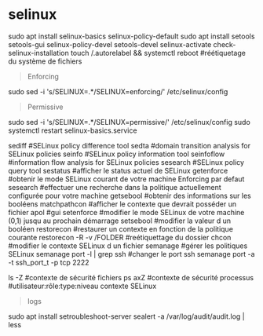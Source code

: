# selinux

sudo apt install selinux-basics selinux-policy-default
sudo apt install setools setools-gui selinux-policy-devel setools-devel
selinux-activate 
check-selinux-installation
touch /.autorelabel && systemctl reboot #réétiquetage du système de fichiers

> Enforcing

sudo sed -i 's/SELINUX=.*/SELINUX=enforcing/' /etc/selinux/config

> Permissive

sudo sed -i 's/SELINUX=.*/SELINUX=permissive/' /etc/selinux/config
sudo systemctl restart selinux-basics.service 

sediff                       #SELinux policy difference tool
sedta                        #domain transition analysis for SELinux policies
seinfo                       #SELinux policy information tool
seinfoflow                   #information flow analysis for SELinux policies
sesearch                     #SELinux policy query tool
sestatus                     #afficher le status actuel de SELinux
getenforce                   #obtenir le mode SELinux courant de votre machine Enforcing par defaut
sesearch                     #effectuer une recherche dans la politique actuellement configurée pour votre machine
getsebool                    #obtenir des informations sur les booléens
matchpathcon                 #afficher le contexte que devrait posséder un fichier
apol                         #gui
setenforce                   #modifier le mode SELinux de votre machine (0,1) jusqu au prochain démarrage
setsebool                    #modifier la valeur d un booléen
restorecon                   #restaurer un contexte en fonction de la politique courante
restorecon -R -v /FOLDER     #reétiquettage du dossier
chcon                        #modifier le contexte SELinux d un fichier
semanage                     #gérer les politiques SELinux
semanage port -l | grep ssh  #changer le port ssh
semanage port -a -t ssh_port_t -p tcp 2222

ls -Z                        #contexte de sécurité fichiers
ps axZ                       #contexte de sécurité processus
#utilisateur:rôle:type:niveau        contexte SELinux

> logs

sudo apt install setroubleshoot-server
sealert -a /var/log/audit/audit.log | less
